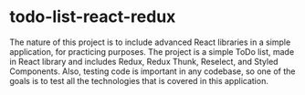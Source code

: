 # todo-list-react-redux

The nature of this project is to include advanced React libraries in a simple application, for practicing purposes.  The project is a simple ToDo list, made in React library and includes Redux, Redux Thunk, Reselect, and Styled Components. 
Also, testing code is important in any codebase, so one of the goals is to test all the technologies that is covered in this application.
